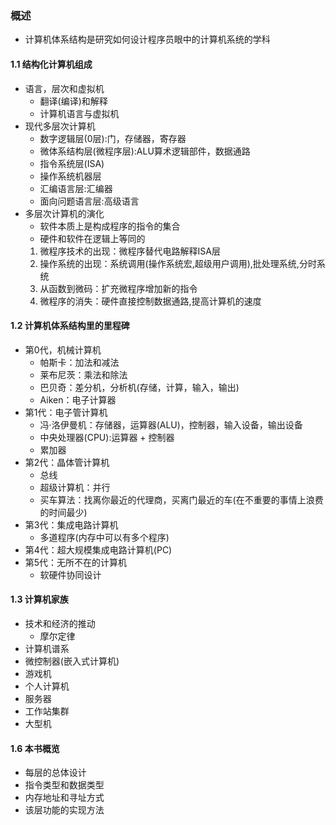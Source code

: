 ### 概述
- 计算机体系结构是研究如何设计程序员眼中的计算机系统的学科

#### 1.1 结构化计算机组成
- 语言，层次和虚拟机
    - 翻译(编译)和解释
    - 计算机语言与虚拟机
- 现代多层次计算机
    - 数字逻辑层(0层):门，存储器，寄存器
    - 微体系结构层(微程序层):ALU算术逻辑部件，数据通路
    - 指令系统层(ISA)
    - 操作系统机器层
    - 汇编语言层:汇编器
    - 面向问题语言层:高级语言
- 多层次计算机的演化
    - 软件本质上是构成程序的指令的集合
    - 硬件和软件在逻辑上等同的
    1. 微程序技术的出现：微程序替代电路解释ISA层
    2. 操作系统的出现：系统调用(操作系统宏,超级用户调用),批处理系统,分时系统
    3. 从函数到微码：扩充微程序增加新的指令
    4. 微程序的消失：硬件直接控制数据通路,提高计算机的速度

#### 1.2 计算机体系结构里的里程碑
- 第0代，机械计算机
    - 帕斯卡：加法和减法
    - 莱布尼茨：乘法和除法
    - 巴贝奇：差分机，分析机(存储，计算，输入，输出)
    - Aiken：电子计算器
- 第1代：电子管计算机
    - 冯·洛伊曼机：存储器，运算器(ALU)，控制器，输入设备，输出设备
    - 中央处理器(CPU):运算器 + 控制器
    - 累加器
- 第2代：晶体管计算机
    - 总线
    - 超级计算机：并行
    - 买车算法：找离你最近的代理商，买离门最近的车(在不重要的事情上浪费的时间最少)
- 第3代：集成电路计算机
    - 多道程序(内存中可以有多个程序)
- 第4代：超大规模集成电路计算机(PC)
- 第5代：无所不在的计算机
    - 软硬件协同设计

#### 1.3 计算机家族
- 技术和经济的推动
    - 摩尔定律
- 计算机谱系
- 微控制器(嵌入式计算机)
- 游戏机
- 个人计算机
- 服务器
- 工作站集群
- 大型机

#### 1.6 本书概览
- 每层的总体设计
- 指令类型和数据类型
- 内存地址和寻址方式
- 该层功能的实现方法